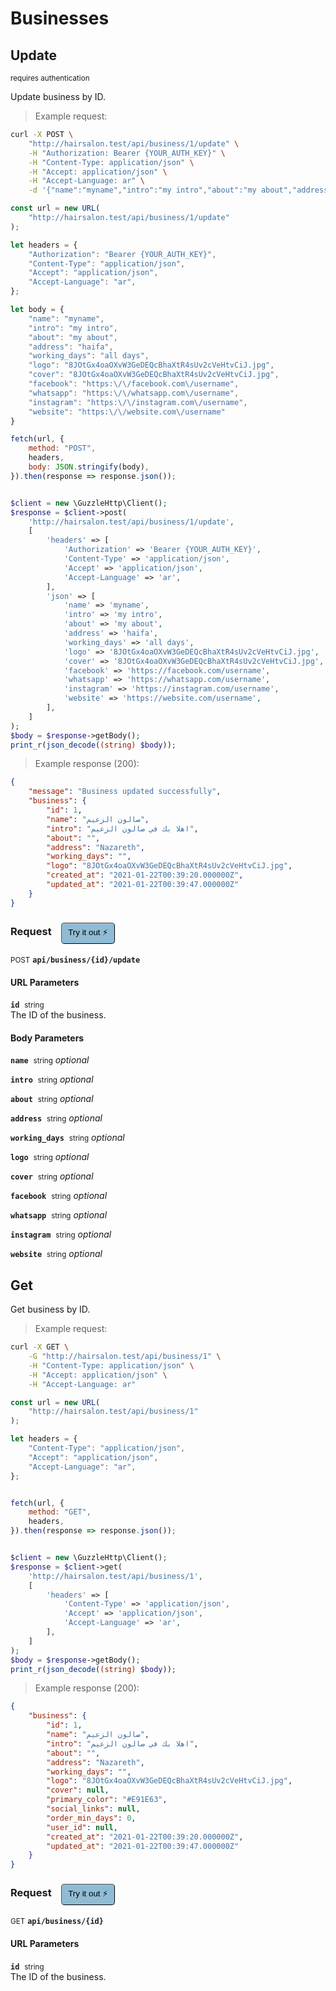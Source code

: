 # Businesses


## Update

<small class="badge badge-darkred">requires authentication</small>

Update business by ID.

> Example request:

```bash
curl -X POST \
    "http://hairsalon.test/api/business/1/update" \
    -H "Authorization: Bearer {YOUR_AUTH_KEY}" \
    -H "Content-Type: application/json" \
    -H "Accept: application/json" \
    -H "Accept-Language: ar" \
    -d '{"name":"myname","intro":"my intro","about":"my about","address":"haifa","working_days":"all days","logo":"8JOtGx4oaOXvW3GeDEQcBhaXtR4sUv2cVeHtvCiJ.jpg","cover":"8JOtGx4oaOXvW3GeDEQcBhaXtR4sUv2cVeHtvCiJ.jpg","facebook":"https:\/\/facebook.com\/username","whatsapp":"https:\/\/whatsapp.com\/username","instagram":"https:\/\/instagram.com\/username","website":"https:\/\/website.com\/username"}'

```

```javascript
const url = new URL(
    "http://hairsalon.test/api/business/1/update"
);

let headers = {
    "Authorization": "Bearer {YOUR_AUTH_KEY}",
    "Content-Type": "application/json",
    "Accept": "application/json",
    "Accept-Language": "ar",
};

let body = {
    "name": "myname",
    "intro": "my intro",
    "about": "my about",
    "address": "haifa",
    "working_days": "all days",
    "logo": "8JOtGx4oaOXvW3GeDEQcBhaXtR4sUv2cVeHtvCiJ.jpg",
    "cover": "8JOtGx4oaOXvW3GeDEQcBhaXtR4sUv2cVeHtvCiJ.jpg",
    "facebook": "https:\/\/facebook.com\/username",
    "whatsapp": "https:\/\/whatsapp.com\/username",
    "instagram": "https:\/\/instagram.com\/username",
    "website": "https:\/\/website.com\/username"
}

fetch(url, {
    method: "POST",
    headers,
    body: JSON.stringify(body),
}).then(response => response.json());
```

```php

$client = new \GuzzleHttp\Client();
$response = $client->post(
    'http://hairsalon.test/api/business/1/update',
    [
        'headers' => [
            'Authorization' => 'Bearer {YOUR_AUTH_KEY}',
            'Content-Type' => 'application/json',
            'Accept' => 'application/json',
            'Accept-Language' => 'ar',
        ],
        'json' => [
            'name' => 'myname',
            'intro' => 'my intro',
            'about' => 'my about',
            'address' => 'haifa',
            'working_days' => 'all days',
            'logo' => '8JOtGx4oaOXvW3GeDEQcBhaXtR4sUv2cVeHtvCiJ.jpg',
            'cover' => '8JOtGx4oaOXvW3GeDEQcBhaXtR4sUv2cVeHtvCiJ.jpg',
            'facebook' => 'https://facebook.com/username',
            'whatsapp' => 'https://whatsapp.com/username',
            'instagram' => 'https://instagram.com/username',
            'website' => 'https://website.com/username',
        ],
    ]
);
$body = $response->getBody();
print_r(json_decode((string) $body));
```


> Example response (200):

```json
{
    "message": "Business updated successfully",
    "business": {
        "id": 1,
        "name": "صالون الزعيم",
        "intro": "اهلا بك في صالون الزعيم",
        "about": "",
        "address": "Nazareth",
        "working_days": "",
        "logo": "8JOtGx4oaOXvW3GeDEQcBhaXtR4sUv2cVeHtvCiJ.jpg",
        "created_at": "2021-01-22T00:39:20.000000Z",
        "updated_at": "2021-01-22T00:39:47.000000Z"
    }
}
```
<div id="execution-results-POSTapi-business--id--update" hidden>
    <blockquote>Received response<span id="execution-response-status-POSTapi-business--id--update"></span>:</blockquote>
    <pre class="json"><code id="execution-response-content-POSTapi-business--id--update"></code></pre>
</div>
<div id="execution-error-POSTapi-business--id--update" hidden>
    <blockquote>Request failed with error:</blockquote>
    <pre><code id="execution-error-message-POSTapi-business--id--update"></code></pre>
</div>
<form id="form-POSTapi-business--id--update" data-method="POST" data-path="api/business/{id}/update" data-authed="1" data-hasfiles="0" data-headers='{"Authorization":"Bearer {YOUR_AUTH_KEY}","Content-Type":"application\/json","Accept":"application\/json","Accept-Language":"ar"}' onsubmit="event.preventDefault(); executeTryOut('POSTapi-business--id--update', this);">
<h3>
    Request&nbsp;&nbsp;&nbsp;
        <button type="button" style="background-color: #8fbcd4; padding: 5px 10px; border-radius: 5px; border-width: thin;" id="btn-tryout-POSTapi-business--id--update" onclick="tryItOut('POSTapi-business--id--update');">Try it out ⚡</button>
    <button type="button" style="background-color: #c97a7e; padding: 5px 10px; border-radius: 5px; border-width: thin;" id="btn-canceltryout-POSTapi-business--id--update" onclick="cancelTryOut('POSTapi-business--id--update');" hidden>Cancel</button>&nbsp;&nbsp;
    <button type="submit" style="background-color: #6ac174; padding: 5px 10px; border-radius: 5px; border-width: thin;" id="btn-executetryout-POSTapi-business--id--update" hidden>Send Request 💥</button>
    </h3>
<p>
<small class="badge badge-black">POST</small>
 <b><code>api/business/{id}/update</code></b>
</p>
<p>
<label id="auth-POSTapi-business--id--update" hidden>Authorization header: <b><code>Bearer </code></b><input type="text" name="Authorization" data-prefix="Bearer " data-endpoint="POSTapi-business--id--update" data-component="header"></label>
</p>
<h4 class="fancy-heading-panel"><b>URL Parameters</b></h4>
<p>
<b><code>id</code></b>&nbsp;&nbsp;<small>string</small>  &nbsp;
<input type="text" name="id" data-endpoint="POSTapi-business--id--update" data-component="url" required  hidden>
<br>
The ID of the business.</p>
<h4 class="fancy-heading-panel"><b>Body Parameters</b></h4>
<p>
<b><code>name</code></b>&nbsp;&nbsp;<small>string</small>     <i>optional</i> &nbsp;
<input type="text" name="name" data-endpoint="POSTapi-business--id--update" data-component="body"  hidden>
<br>
</p>
<p>
<b><code>intro</code></b>&nbsp;&nbsp;<small>string</small>     <i>optional</i> &nbsp;
<input type="text" name="intro" data-endpoint="POSTapi-business--id--update" data-component="body"  hidden>
<br>
</p>
<p>
<b><code>about</code></b>&nbsp;&nbsp;<small>string</small>     <i>optional</i> &nbsp;
<input type="text" name="about" data-endpoint="POSTapi-business--id--update" data-component="body"  hidden>
<br>
</p>
<p>
<b><code>address</code></b>&nbsp;&nbsp;<small>string</small>     <i>optional</i> &nbsp;
<input type="text" name="address" data-endpoint="POSTapi-business--id--update" data-component="body"  hidden>
<br>
</p>
<p>
<b><code>working_days</code></b>&nbsp;&nbsp;<small>string</small>     <i>optional</i> &nbsp;
<input type="text" name="working_days" data-endpoint="POSTapi-business--id--update" data-component="body"  hidden>
<br>
</p>
<p>
<b><code>logo</code></b>&nbsp;&nbsp;<small>string</small>     <i>optional</i> &nbsp;
<input type="text" name="logo" data-endpoint="POSTapi-business--id--update" data-component="body"  hidden>
<br>
</p>
<p>
<b><code>cover</code></b>&nbsp;&nbsp;<small>string</small>     <i>optional</i> &nbsp;
<input type="text" name="cover" data-endpoint="POSTapi-business--id--update" data-component="body"  hidden>
<br>
</p>
<p>
<b><code>facebook</code></b>&nbsp;&nbsp;<small>string</small>     <i>optional</i> &nbsp;
<input type="text" name="facebook" data-endpoint="POSTapi-business--id--update" data-component="body"  hidden>
<br>
</p>
<p>
<b><code>whatsapp</code></b>&nbsp;&nbsp;<small>string</small>     <i>optional</i> &nbsp;
<input type="text" name="whatsapp" data-endpoint="POSTapi-business--id--update" data-component="body"  hidden>
<br>
</p>
<p>
<b><code>instagram</code></b>&nbsp;&nbsp;<small>string</small>     <i>optional</i> &nbsp;
<input type="text" name="instagram" data-endpoint="POSTapi-business--id--update" data-component="body"  hidden>
<br>
</p>
<p>
<b><code>website</code></b>&nbsp;&nbsp;<small>string</small>     <i>optional</i> &nbsp;
<input type="text" name="website" data-endpoint="POSTapi-business--id--update" data-component="body"  hidden>
<br>
</p>

</form>


## Get


Get business by ID.

> Example request:

```bash
curl -X GET \
    -G "http://hairsalon.test/api/business/1" \
    -H "Content-Type: application/json" \
    -H "Accept: application/json" \
    -H "Accept-Language: ar"
```

```javascript
const url = new URL(
    "http://hairsalon.test/api/business/1"
);

let headers = {
    "Content-Type": "application/json",
    "Accept": "application/json",
    "Accept-Language": "ar",
};


fetch(url, {
    method: "GET",
    headers,
}).then(response => response.json());
```

```php

$client = new \GuzzleHttp\Client();
$response = $client->get(
    'http://hairsalon.test/api/business/1',
    [
        'headers' => [
            'Content-Type' => 'application/json',
            'Accept' => 'application/json',
            'Accept-Language' => 'ar',
        ],
    ]
);
$body = $response->getBody();
print_r(json_decode((string) $body));
```


> Example response (200):

```json
{
    "business": {
        "id": 1,
        "name": "صالون الزعيم",
        "intro": "اهلا بك في صالون الزعيم",
        "about": "",
        "address": "Nazareth",
        "working_days": "",
        "logo": "8JOtGx4oaOXvW3GeDEQcBhaXtR4sUv2cVeHtvCiJ.jpg",
        "cover": null,
        "primary_color": "#E91E63",
        "social_links": null,
        "order_min_days": 0,
        "user_id": null,
        "created_at": "2021-01-22T00:39:20.000000Z",
        "updated_at": "2021-01-22T00:39:47.000000Z"
    }
}
```
<div id="execution-results-GETapi-business--id-" hidden>
    <blockquote>Received response<span id="execution-response-status-GETapi-business--id-"></span>:</blockquote>
    <pre class="json"><code id="execution-response-content-GETapi-business--id-"></code></pre>
</div>
<div id="execution-error-GETapi-business--id-" hidden>
    <blockquote>Request failed with error:</blockquote>
    <pre><code id="execution-error-message-GETapi-business--id-"></code></pre>
</div>
<form id="form-GETapi-business--id-" data-method="GET" data-path="api/business/{id}" data-authed="0" data-hasfiles="0" data-headers='{"Content-Type":"application\/json","Accept":"application\/json","Accept-Language":"ar"}' onsubmit="event.preventDefault(); executeTryOut('GETapi-business--id-', this);">
<h3>
    Request&nbsp;&nbsp;&nbsp;
        <button type="button" style="background-color: #8fbcd4; padding: 5px 10px; border-radius: 5px; border-width: thin;" id="btn-tryout-GETapi-business--id-" onclick="tryItOut('GETapi-business--id-');">Try it out ⚡</button>
    <button type="button" style="background-color: #c97a7e; padding: 5px 10px; border-radius: 5px; border-width: thin;" id="btn-canceltryout-GETapi-business--id-" onclick="cancelTryOut('GETapi-business--id-');" hidden>Cancel</button>&nbsp;&nbsp;
    <button type="submit" style="background-color: #6ac174; padding: 5px 10px; border-radius: 5px; border-width: thin;" id="btn-executetryout-GETapi-business--id-" hidden>Send Request 💥</button>
    </h3>
<p>
<small class="badge badge-green">GET</small>
 <b><code>api/business/{id}</code></b>
</p>
<h4 class="fancy-heading-panel"><b>URL Parameters</b></h4>
<p>
<b><code>id</code></b>&nbsp;&nbsp;<small>string</small>  &nbsp;
<input type="text" name="id" data-endpoint="GETapi-business--id-" data-component="url" required  hidden>
<br>
The ID of the business.</p>
</form>



